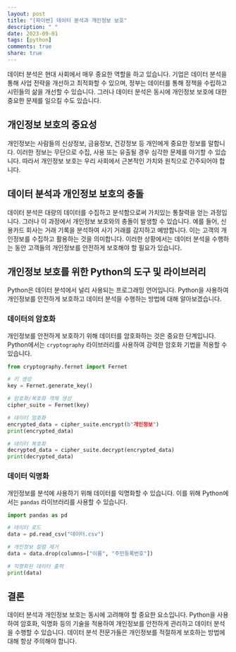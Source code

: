 ```yaml
---
layout: post
title: "[파이썬] 데이터 분석과 개인정보 보호"
description: " "
date: 2023-09-01
tags: [python]
comments: true
share: true
---
```


데이터 분석은 현대 사회에서 매우 중요한 역할을 하고 있습니다. 기업은 데이터 분석을 통해 사업 전략을 개선하고 최적화할 수 있으며, 정부는 데이터를 통해 정책을 수립하고 시민들의 삶을 개선할 수 있습니다. 그러나 데이터 분석은 동시에 개인정보 보호에 대한 중요한 문제를 일으킬 수도 있습니다.

## 개인정보 보호의 중요성

개인정보는 사람들의 신상정보, 금융정보, 건강정보 등 개인에게 중요한 정보를 말합니다. 이러한 정보는 무단으로 수집, 사용 또는 유출될 경우 심각한 문제를 야기할 수 있습니다. 따라서 개인정보 보호는 우리 사회에서 근본적인 가치와 원칙으로 간주되어야 합니다.

## 데이터 분석과 개인정보 보호의 충돌

데이터 분석은 대량의 데이터를 수집하고 분석함으로써 가치있는 통찰력을 얻는 과정입니다. 그러나 이 과정에서 개인정보 보호와의 충돌이 발생할 수 있습니다. 예를 들어, 신용카드 회사는 거래 기록을 분석하여 사기 거래를 감지하고 예방합니다. 이는 고객의 개인정보를 수집하고 활용하는 것을 의미합니다. 이러한 상황에서는 데이터 분석을 수행하는 동안 고객들의 개인정보를 안전하게 보호해야 할 필요가 있습니다.

## 개인정보 보호를 위한 Python의 도구 및 라이브러리

Python은 데이터 분석에서 널리 사용되는 프로그래밍 언어입니다. Python을 사용하여 개인정보를 안전하게 보호하고 데이터 분석을 수행하는 방법에 대해 알아보겠습니다.

### 데이터의 암호화

개인정보를 안전하게 보호하기 위해 데이터를 암호화하는 것은 중요한 단계입니다. Python에서는 `cryptography` 라이브러리를 사용하여 강력한 암호화 기법을 적용할 수 있습니다.

```python
from cryptography.fernet import Fernet

# 키 생성
key = Fernet.generate_key()

# 암호화/복호화 객체 생성
cipher_suite = Fernet(key)

# 데이터 암호화
encrypted_data = cipher_suite.encrypt(b"개인정보")
print(encrypted_data)

# 데이터 복호화
decrypted_data = cipher_suite.decrypt(encrypted_data)
print(decrypted_data)
```

### 데이터 익명화

개인정보를 분석에 사용하기 위해 데이터를 익명화할 수 있습니다. 이를 위해 Python에서는 `pandas` 라이브러리를 사용할 수 있습니다.

```python
import pandas as pd

# 데이터 로드
data = pd.read_csv("데이터.csv")

# 개인정보 컬럼 제거
data = data.drop(columns=["이름", "주민등록번호"])

# 익명화된 데이터 출력
print(data)
```

## 결론

데이터 분석과 개인정보 보호는 동시에 고려해야 할 중요한 요소입니다. Python을 사용하여 암호화, 익명화 등의 기술을 적용하여 개인정보를 안전하게 관리하고 데이터 분석을 수행할 수 있습니다. 데이터 분석 전문가들은 개인정보를 적절하게 보호하는 방법에 대해 항상 주의해야 합니다.